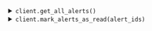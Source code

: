 <details><summary><code>client.get_all_alerts()</code></summary>

#### Example:

<table>
	<tbody>
		<tr>
			<th width="441"><strong>Python</strong></td>
			<th width="441"><strong>REST</strong></td>
		</tr>
		<tr>
			<td>

```python
alerts = await client.get_all_alerts()
```
</td>
			<td>

```http
GET https://app.armorcode.com/api/alerts
    ?severity=CRITICAL,HIGH
    &page=0
    &size=10
    &sort=createdAt,desc
```
</td>
		</tr>
	</tbody>
</table>

#### Response:

```json
{
    "content": [
        {
            "id": "A-1",
            "severity": "MEDIUM",
            "status": "OPEN",
            "armorcodeTicketId": "null",
            "ticketUrl": null,
            "title": "1 new GITLAB repository synced for installation 11214",
            "description": "1 new GITLAB repository synced for installation 11214",
            "product": {
                "id": null,
                "name": null
            },
            "subProduct": {
                "id": null,
                "name": null
            },
            "environment": {
                "id": null,
                "name": null
            },
            "createdAt": 1718025431642,
            "updatedAt": 1718025431642,
            "assignee": {
                "id": null,
                "name": null
            },
            "sourceName": "GIT_NEW_REPO_SYNCED",
            "notificationId": null,
            "state": "UNREAD",
            "payload": "{\"installationName\":\"INSTALLATION_NAME\",\"loginId\":11214,\"installationId\":11214,\"toolName\":\"GITLAB\"}",
            "category": "Integration"
        }
    ],
    "pageable": {
        "pageNumber": 0,
        "pageSize": 100,
        "sort": {
            "empty": false,
            "sorted": true,
            "unsorted": false
        },
        "offset": 0,
        "paged": true,
        "unpaged": false
    },
    "last": true,
    "totalElements": 1,
    "totalPages": 1,
    "first": true,
    "size": 100,
    "number": 0,
    "sort": {
        "empty": false,
        "sorted": true,
        "unsorted": false
    },
    "numberOfElements": 1,
    "empty": false
}
```

</details>

<details><summary><code>client.mark_alerts_as_read(alert_ids)</code></summary>

#### Example:

<table>
	<tbody>
		<tr>
			<th width="441"><strong>Python</strong></td>
			<th width="441"><strong>REST</strong></td>
		</tr>
		<tr>
			<td>

```python
await client.mark_alerts_as_read(alert_ids)
```
</td>
			<td>

```http
PUT https://app.armorcode.com/api/alerts/update
Content-Type: application/json

{
    "state": "READ",
    "id": ["1116"]
}
```
</td>
		</tr>
	</tbody>
</table>

#### Response:

```
Updated Alerts
```

</details>
